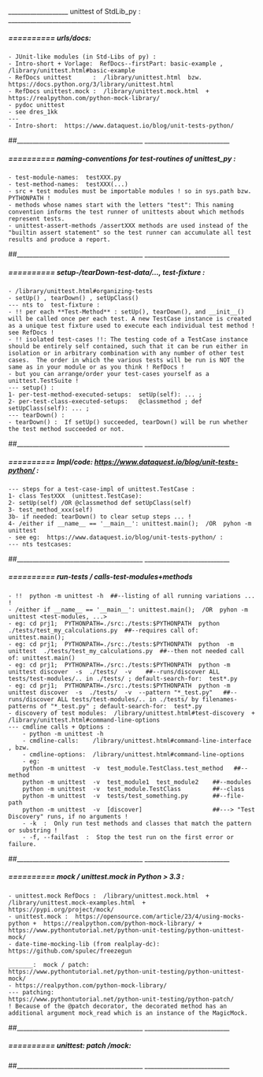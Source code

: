 ___________________ unittest of StdLib_py : _______________________________________

#####  ==========  urls/docs:
    - JUnit-like modules (in Std-Libs of py) :
    - Intro-short + Vorlage:  RefDocs--firstPart: basic-example ,  /library/unittest.html#basic-example
    - RefDocs unittest      :  /library/unittest.html  bzw.  https://docs.python.org/3/library/unittest.html
    - RefDocs unittest.mock :  /library/unittest.mock.html  +  https://realpython.com/python-mock-library/
    - pydoc unittest
    - see dres_1kk
    ---
    - Intro-short:  https://www.dataquest.io/blog/unit-tests-python/
##________________________________________  ___________________________

#####  ==========  naming-conventions for test-routines of unittest_py :
    - test-module-names:  testXXX.py
    - test-method-names:  testXXX(...)
    - src + test modules must be importable modules ! so in sys.path bzw. PYTHONPATH !
    - methods whose names start with the letters "test": This naming convention informs the test runner of unittests about which methods represent tests.
    - unittest-assert-methods /assertXXX methods are used instead of the "builtin assert statement" so the test runner can accumulate all test results and produce a report.
##________________________________________  ___________________________

#####  ==========  setup-/tearDown-test-data/...,  test-fixture :
    - /library/unittest.html#organizing-tests
    - setUp() , tearDown() , setUpClass()
    --- nts to  test-fixture :
    - !! per each **Test-Method** : setUp(), tearDown(), and __init__() will be called once per each test. A new TestCase instance is created as a unique test fixture used to execute each individual test method ! see RefDocs !
    - !! isolated test-cases !!: The testing code of a TestCase instance should be entirely self contained, such that it can be run either in isolation or in arbitrary combination with any number of other test cases.  The order in which the various tests will be run is NOT the same as in your module or as you think ! RefDocs !
    - but you can arrange/order your test-cases yourself as a unittest.TestSuite !
    --- setup() :
    1- per-test-method-executed-setups:  setUp(self): ... ;
    2- per-test-class-executed-setups:   @classmethod ; def setUpClass(self): ... ;
    --- tearDown() :
    - tearDown() :  If setUp() succeeded, tearDown() will be run whether the test method succeeded or not.
##________________________________________  ___________________________

#####  ==========  Impl/code:  https://www.dataquest.io/blog/unit-tests-python/ :
    --- steps for a test-case-impl of unittest.TestCase :
    1- class TestXXX  (unittest.TestCase):
    2- setUp(self) /OR @classmethod def setUpClass(self)
    3- test_method_xxx(self)
    3b- if needed: tearDown() to clear setup steps ... !
    4- /either if __name__ == '__main__': unittest.main();  /OR  pyhon -m unittest
    - see eg:  https://www.dataquest.io/blog/unit-tests-python/ :
    --- nts testcases:
##________________________________________  ___________________________

#####  ==========  run-tests / calls-test-modules+methods

    - !!  python -m unittest -h  ##--listing of all running variations ... !
    - /either if __name__ == '__main__': unittest.main();  /OR  pyhon -m unittest <test-modules, ...>
    - eg: cd prj1;  PYTHONPATH=./src:./tests:$PYTHONPATH  python   ./tests/test_my_calculations.py  ##--requires call of: unittest.main();
    - eg: cd prj1;  PYTHONPATH=./src:./tests:$PYTHONPATH  python  -m unittest  ./tests/test_my_calculations.py  ##--then not needed call of: unittest.main()
    - eg: cd prj1;  PYTHONPATH=./src:./tests:$PYTHONPATH  python -m unittest discover  -s  ./tests/  -v    ##--runs/discover ALL tests/test-modules/.. in ./tests/ ; default-search-for:  test*.py
    - eg: cd prj1;  PYTHONPATH=./src:./tests:$PYTHONPATH  python -m unittest discover  -s  ./tests/  -v  --pattern "*_test.py"   ##--runs/discover ALL tests/test-modules/.. in ./tests/ by filenames-patterns of "*_test.py" ; default-search-for:  test*.py
    - discovery of test modules:  /library/unittest.html#test-discovery  +   /library/unittest.html#command-line-options
    --- cmdline calls + Options :
        - python -m unittest -h
        - cmdline-calls:    /library/unittest.html#command-line-interface , bzw.  
        - cmdline-options:  /library/unittest.html#command-line-options
        - eg:
        python -m unittest  -v  test_module.TestClass.test_method   ##--method
        python -m unittest  -v  test_module1  test_module2    ##--modules
        python -m unittest  -v  test_module.TestClass         ##--class
        python -m unittest  -v  tests/test_something.py       ##--file-path
        python -m unittest  -v  [discover]                    ##---> "Test Discovery" runs, if no arguments !
        - -k  :  Only run test methods and classes that match the pattern or substring !
        - -f, --failfast  :  Stop the test run on the first error or failure.
##________________________________________  ___________________________


#####  ==========  mock / unittest.mock in Python > 3.3 :

	- unittest.mock RefDocs :  /library/unittest.mock.html  + /library/unittest.mock-examples.html  +  https://pypi.org/project/mock/
	- unittest.mock :  https://opensource.com/article/23/4/using-mocks-python +  https://realpython.com/python-mock-library/ + https://www.pythontutorial.net/python-unit-testing/python-unittest-mock/
	- date-time-mocking-lib (from realplay-dc):  https://github.com/spulec/freezegun

	_______:  mock / patch:
	https://www.pythontutorial.net/python-unit-testing/python-unittest-mock/
	- https://realpython.com/python-mock-library/
	--- patching:
	https://www.pythontutorial.net/python-unit-testing/python-patch/
	! Because of the @patch decorator, the decorated method has an additional argument mock_read which is an instance of the MagicMock.
##________________________________________  ___________________________


#####  ========== unittest: patch /mock:
##________________________________________  ___________________________



